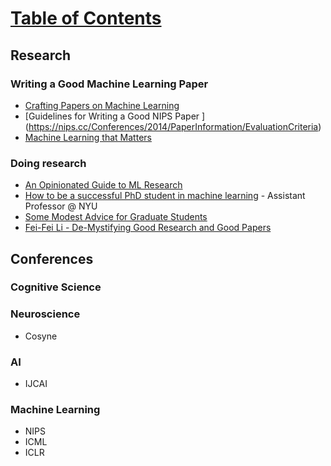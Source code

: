 # [Table of Contents](/ML-Brain-Resources)

## Research

### Writing a Good Machine Learning Paper
* [Crafting Papers on Machine Learning](http://www.isle.org/~langley/papers/craft.ml2k.pdf)
* [Guidelines for Writing a Good NIPS Paper
] (https://nips.cc/Conferences/2014/PaperInformation/EvaluationCriteria)
* [Machine Learning that Matters](https://icml.cc/2012/papers/298.pdf)

### Doing research
* [An Opinionated Guide to ML Research](http://joschu.net/blog/opinionated-guide-ml-research.html)
* [How to be a successful PhD student in machine learning](https://medium.com/@krzysztofgeras/a-personal-advice-on-how-to-be-a-successful-phd-student-in-machine-learning-279284e283c8) - Assistant Professor @ NYU
* [Some Modest Advice for Graduate Students](http://stearnslab.yale.edu/some-modest-advice-graduate-students)
* [Fei-Fei Li - De-Mystifying Good Research and Good Papers](https://bigaidream.gitbooks.io/tech-blog/content/2014/de-mystifying-good-research.html)

## Conferences

### Cognitive Science


### Neuroscience
* Cosyne

### AI
* IJCAI

### Machine Learning
* NIPS
* ICML
* ICLR
